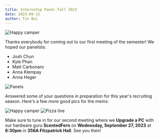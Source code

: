 ```yaml
---
title: Internship Panel Fall 2023
date: 2023-09-15
author: Tin Bui
---
```


<img src="../assets/img/2023-09-15-many-people.jpg" alt="Happy camper">

Thanks everybody for coming out to our first meeting of the semester! We hoped
our panelists:

* Josh Chun
* Kyle Phan
* Matt Carbonaro
* Anna Klempay
* Anna Heger

<img src="../assets/img/2023-09-15-panelists.jpg" alt="Panels">

Answered some of your questions in preparation for this year's recruiting
season. Here's a few more good pics for the mems:

<img src="../assets/img/2023-09-15-guy-smiling-thumbs-up.jpg.0" alt="Happy camper">

<img src="../assets/img/2023-09-15-lining-up-for-pizza.jpg" alt="Pizza line">

Make sure to tune in for our second meeting where we **Upgrade a PC** with our
hardware guru **ScentedFern** on **Wednesday, September 27, 2023** at
**6:30pm** in **356A Fitzpatrick Hall**. See you then!
